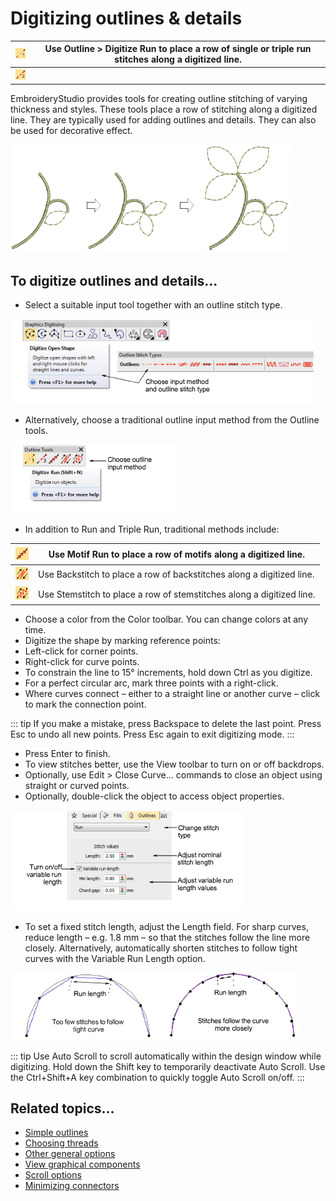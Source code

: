 # Digitizing outlines & details

| ![Run.png](assets/Run.png)             | Use Outline > Digitize Run to place a row of single or triple run stitches along a digitized line. |
| -------------------------------------- | -------------------------------------------------------------------------------------------------- |
| ![TripleRun.png](assets/TripleRun.png) |                                                                                                    |

EmbroideryStudio provides tools for creating outline stitching of varying thickness and styles. These tools place a row of stitching along a digitized line. They are typically used for adding outlines and details. They can also be used for decorative effect.

![input00045.png](assets/input00045.png)

## To digitize outlines and details...

- Select a suitable input tool together with an outline stitch type.

![input00048.png](assets/input00048.png)

- Alternatively, choose a traditional outline input method from the Outline tools.

![OutlineTools.png](assets/OutlineTools.png)

- In addition to Run and Triple Run, traditional methods include:

| ![MotifRun.png](assets/MotifRun.png)     | Use Motif Run to place a row of motifs along a digitized line.        |
| ---------------------------------------- | --------------------------------------------------------------------- |
| ![Backstitch.png](assets/Backstitch.png) | Use Backstitch to place a row of backstitches along a digitized line. |
| ![Stemstitch.png](assets/Stemstitch.png) | Use Stemstitch to place a row of stemstitches along a digitized line. |

- Choose a color from the Color toolbar. You can change colors at any time.
- Digitize the shape by marking reference points:
- Left-click for corner points.
- Right-click for curve points.
- To constrain the line to 15° increments, hold down Ctrl as you digitize.
- For a perfect circular arc, mark three points with a right-click.
- Where curves connect – either to a straight line or another curve – click to mark the connection point.

::: tip
If you make a mistake, press Backspace to delete the last point. Press Esc to undo all new points. Press Esc again to exit digitizing mode.
:::

- Press Enter to finish.
- To view stitches better, use the View toolbar to turn on or off backdrops.
- Optionally, use Edit > Close Curve... commands to close an object using straight or curved points.
- Optionally, double-click the object to access object properties.

![input00053.png](assets/input00053.png)

- To set a fixed stitch length, adjust the Length field. For sharp curves, reduce length – e.g. 1.8 mm – so that the stitches follow the line more closely. Alternatively, automatically shorten stitches to follow tight curves with the Variable Run Length option.

![input00056.png](assets/input00056.png)

::: tip
Use Auto Scroll to scroll automatically within the design window while digitizing. Hold down the Shift key to temporarily deactivate Auto Scroll. Use the Ctrl+Shift+A key combination to quickly toggle Auto Scroll on/off.
:::

## Related topics...

- [Simple outlines](../stitches/Simple_outlines)
- [Choosing threads](../../Basics/threads/Choosing_threads)
- [Other general options](../../Setup/settings/Other_general_options)
- [View graphical components](../../Basics/view/View_graphical_components)
- [Scroll options](../../Setup/settings/Scroll_options)
- [Minimizing connectors](../../Quality/connectors/Minimizing_connectors)
